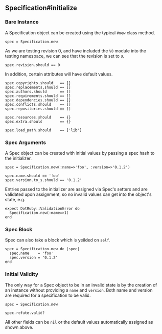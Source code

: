 ## Specification#initialize

### Bare Instance

A Specification object can be created using the typical `#new` class method.

    spec = Specification.new

As we are testing revision 0, and have included the `V0` module into the 
testing namespace, we can see that the revision is set to `0`.

    spec.revision.should == 0

In addition, certain attributes will have default values.

    spec.copyrights.should   == []
    spec.replacements.should == []
    spec.authors.should      == []
    spec.requirements.should == []
    spec.dependencies.should == []
    spec.conflicts.should    == []
    spec.repositories.should == []

    spec.resources.should    == {}
    spec.extra.should        == {}

    spec.load_path.should    == ['lib']

### Spec Arguments

A Spec object can be created with initial values by passing a spec
hash to the initializer.

    spec = Specification.new(:name=>'foo', :version=>'0.1.2')

    spec.name.should == 'foo'
    spec.version.to_s.should == '0.1.2'

Entries passed to the initializer are assigned via Spec's setters
and are validated upon assignment, so no invalid values can get into the
object's state, e.g.

    expect DotRuby::ValidationError do
      Specification.new(:name=>1)
    end

### Spec Block

Spec can also take a block which is yeilded on `self`.

    spec = Specification.new do |spec|
      spec.name    = 'foo'
      spec.version = '0.1.2'
    end


### Initial Validity 

The only way for a Spec object to be in an invalid state is
by the creation of an instance without providing a `name` and `version`.
Both name and version are required for a specification to be valid.

    spec = Specification.new

    spec.refute.valid?

All other fields can be `nil` or the default values automatically assigned
as shown above.

